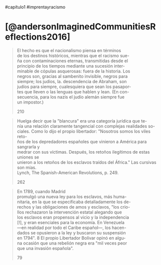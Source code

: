 #capítulo1
#imprentayracismo
# [@andersonImaginedCommunitiesReflections2016]
> El hecho es que el nacionalismo piensa en términos  
> de los destinos históricos, mientras que el racismo sue-  
> ña con contaminaciones eternas, transmitidas desde el  
> principio de los tiempos mediante una sucesión inter-  
> minable de cópulas asquerosas: fuera de la historia. Los  
> negros son, gracias al sambenito invisible, negros para  
> siempre; los judíos, la. descendencia de Abraham, son  
> judíos para siempre, cualesquiera que sean los pasapor-  
> tes que lleven o las lenguas que hablen y lean. (En con-  
> secuencia, para los nazis el judío alemán siempre fue  
> un impostor.)
> 
> 210


> Huelga decir que la "blancura" era una categoría jurídica que te-  
> nía una relación claramente tangencial con complejas realidades so-  
> ciales. Como lo dijo el propio libertador: "Nosotros somos los viles reto-  
> ños de los depredadores españoles que vinieron a América para sangrarla y  
> medrar con sus víctimas. Después, los retoños ilegítimos de estas uniones se  
> unieron a los retoños de los esclavos traídos del África." Las cursivas son mías.  
> Lynch, The Spanish-American Revolutions, p. 249.
>
> 262


> En 1789, cuando Madrid  
> promulgó una nueva ley para los esclavos, más huma-  
> nitaria, en la que se especificaba detalladamente los de-  
> rechos y las obligaciones de amos y esclavos, "los crio-  
> llos rechazaron la intervención estatal alegando que  
> los esclavos eran propensos al vicio y la independencia  
> \[!\], y eran esenciales para la economía. En Venezuela  
> —en realidad por todo el Caribe español—, los hacen-  
> dados se opusieron a la ley y buscaron su suspensión  
> en 1794". 8 El propio Libertador Bolívar opinó en algu-  
> na ocasión que una rebelión negra era "mil veces peor  
> que una invasión española".
> 
> 79
